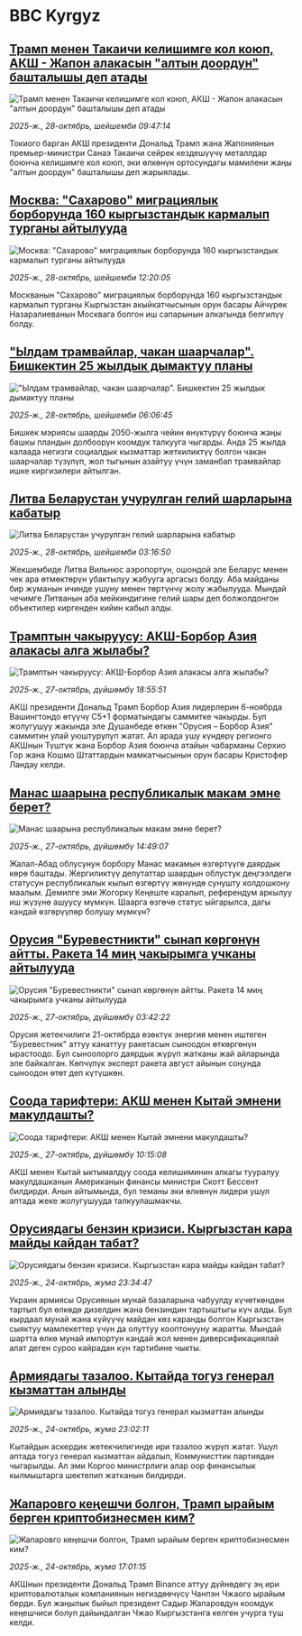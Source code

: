 # BBC Kyrgyz## [Трамп менен Такаичи келишимге кол коюп, АКШ - Жапон алакасын "алтын доордун" башталышы деп атады](https://www.bbc.com/kyrgyz/articles/ckgk4vlr9x0o?at_medium=RSS&at_campaign=rss?at_campaign=githubrss)![Трамп менен Такаичи келишимге кол коюп, АКШ - Жапон алакасын "алтын доордун" башталышы деп атады](https://ichef.bbci.co.uk/ace/ws/240/cpsprodpb/0ec8/live/fbea06f0-b3e0-11f0-ba75-093eca1ac29b.jpg)_2025-ж., 28-октябрь, шейшемби 09:47:14_Токиого барган АКШ президенти Дональд Трамп жана Жапониянын премьер-министри Санаэ Такаичи сейрек кездешүүчү металлдар боюнча келишимге кол коюп, эки өлкөнүн ортосундагы мамилени жаңы "алтын доордун" башталышы деп жарыялады.## [Москва: "Сахарово" миграциялык борборунда 160 кыргызстандык кармалып турганы айтылууда](https://www.bbc.com/kyrgyz/articles/c3vn3ppp42po?at_medium=RSS&at_campaign=rss?at_campaign=githubrss)![Москва: "Сахарово" миграциялык борборунда 160 кыргызстандык кармалып турганы айтылууда](https://ichef.bbci.co.uk/ace/ws/240/cpsprodpb/605b/live/0862c4b0-b3f7-11f0-b2a1-6f537f66f9aa.jpg)_2025-ж., 28-октябрь, шейшемби 12:20:05_Москванын "Сахарово" миграциялык борборунда 160 кыргызстандык кармалып турганы Кыргызстан акыйкатчысынын орун басары Айчүрөк Назаралиеванын Москвага болгон иш сапарынын алкагында белгилүү болду.## ["Ылдам трамвайлар, чакан шаарчалар". Бишкектин 25 жылдык дымактуу планы](https://www.bbc.com/kyrgyz/articles/cj0ey8nee9ro?at_medium=RSS&at_campaign=rss?at_campaign=githubrss)!["Ылдам трамвайлар, чакан шаарчалар". Бишкектин 25 жылдык дымактуу планы](https://ichef.bbci.co.uk/ace/ws/240/cpsprodpb/3f59/live/44022790-b3c0-11f0-ba75-093eca1ac29b.jpg)_2025-ж., 28-октябрь, шейшемби 06:06:45_Бишкек мэриясы шаарды 2050-жылга чейин өнүктүрүү боюнча жаңы башкы пландын долбоорун коомдук талкууга чыгарды. Анда 25 жылда калаада негизги социалдык кызматтар жеткиликтүү болгон чакан шаарчалар түзүлүп, жол тыгынын азайтуу үчүн заманбап трамвайлар ишке киргизилери айтылган.## [Литва Беларустан учурулган гелий шарларына кабатыр](https://www.bbc.com/kyrgyz/articles/cm2w0232pd2o?at_medium=RSS&at_campaign=rss?at_campaign=githubrss)![Литва Беларустан учурулган гелий шарларына кабатыр](https://ichef.bbci.co.uk/ace/ws/240/cpsprodpb/14dc/live/c5b29ba0-b314-11f0-8982-ab3cc4bf0a4d.jpg)_2025-ж., 28-октябрь, шейшемби 03:16:50_Жекшембиде Литва Вильнюс аэропортун, ошондой эле Беларус менен чек ара өтмөктөрүн убактылуу жабууга аргасыз болду. Аба майданы бир жуманын ичинде ушуну менен төртүнчү жолу жабылууда. Мындай чечимге Литванын аба мейкиндигине гелий шары деп болжолдонгон объектилер киргенден кийин кабыл алды.## [Трамптын чакыруусу: АКШ-Борбор Азия алакасы алга жылабы?](https://www.bbc.com/kyrgyz/articles/ce8z3rkk6vlo?at_medium=RSS&at_campaign=rss?at_campaign=githubrss)![Трамптын чакыруусу: АКШ-Борбор Азия алакасы алга жылабы?](https://ichef.bbci.co.uk/ace/ws/240/cpsprodpb/ad8e/live/898cb030-b336-11f0-b2a1-6f537f66f9aa.jpg)_2025-ж., 27-октябрь, дүйшөмбү 18:55:51_АКШ президенти Дональд Трамп Борбор Азия лидерлерин 6-ноябрда Вашингтондо өтүүчү С5+1 форматындагы саммитке чакырды. Бул жолугушуу жакында эле Душанбеде өткөн "Орусия – Борбор Азия" саммитин улай уюштурулуп жатат. Ал арада ушу күндөрү регионго АКШнын Түштүк жана Борбор Азия боюнча атайын чабарманы Серхио Гор жана Кошмо Штаттардын мамкатчысынын орун басары Кристофер Ландау келди.## [Манас шаарына республикалык макам эмне берет?](https://www.bbc.com/kyrgyz/articles/cn8v17145l4o?at_medium=RSS&at_campaign=rss?at_campaign=githubrss)![Манас шаарына республикалык макам эмне берет?](https://ichef.bbci.co.uk/ace/ws/240/cpsprodpb/f4e6/live/7f9fadf0-b342-11f0-9ae5-dfa34b074568.jpg)_2025-ж., 27-октябрь, дүйшөмбү 14:49:07_Жалал-Абад облусунун борбору Манас макамын өзгөртүүгө даярдык көрө баштады. Жергиликтүү депутаттар шаардын облустук деңгээлдеги статусун республикалык кылып өзгөртүү жөнүндө сунушту колдошкону маалым. Демилге эми Жогорку Кеңеште каралып, референдум аркылуу иш жүзүнө ашуусу мүмкүн. Шаарга өзгөчө статус ыйгарылса, дагы кандай өзгөрүүлөр болушу мүмкүн?## [Орусия "Буревестникти" сынап көргөнүн айтты. Ракета 14 миң чакырымга учканы айтылууда](https://www.bbc.com/kyrgyz/articles/cy9pxxw3g2po?at_medium=RSS&at_campaign=rss?at_campaign=githubrss)![Орусия "Буревестникти" сынап көргөнүн айтты. Ракета 14 миң чакырымга учканы айтылууда](https://ichef.bbci.co.uk/ace/ws/240/cpsprodpb/3ad5/live/0a2211f0-b278-11f0-ba75-093eca1ac29b.png)_2025-ж., 27-октябрь, дүйшөмбү 03:42:22_Орусия жетекчилиги 21-октябрда өзөктүк энергия менен иштеген "Буревестник" аттуу канаттуу ракетасын сыноодон өткөргөнүн ырастоодо. Бул сыноолорго даярдык жүрүп жатканы жай айларында эле байкалган. Көпчүлүк эксперт ракета август айынын соңунда сыноодон өтөт деп күтүшкөн.## [Соода тарифтери: АКШ менен Кытай эмнени макулдашты?](https://www.bbc.com/kyrgyz/articles/czr1yk6d210o?at_medium=RSS&at_campaign=rss?at_campaign=githubrss)![Соода тарифтери: АКШ менен Кытай эмнени макулдашты?](https://ichef.bbci.co.uk/ace/ws/240/cpsprodpb/398a/live/426210d0-b27b-11f0-aa06-0d69e6791907.jpg)_2025-ж., 27-октябрь, дүйшөмбү 10:15:08_АКШ менен Кытай ыктымалдуу соода келишиминин алкагы тууралуу макулдашканын Американын финансы министри Скотт Бессент билдирди. Анын айтымында, бул теманы эки өлкөнүн лидери ушул аптада жеке жолугушууда талкуулашмакчы.## [Орусиядагы бензин кризиси. Кыргызстан кара майды кайдан табат?](https://www.bbc.com/kyrgyz/articles/c986g75r9nro?at_medium=RSS&at_campaign=rss?at_campaign=githubrss)![Орусиядагы бензин кризиси. Кыргызстан кара майды кайдан табат?](https://ichef.bbci.co.uk/ace/ws/240/cpsprodpb/f83e/live/0c089410-b0ea-11f0-b2a1-6f537f66f9aa.jpg)_2025-ж., 24-октябрь, жума 23:34:47_Украин армиясы Орусиянын мунай базаларына чабуулду күчөткөндөн тартып бул өлкөдө дизелдин жана бензиндин тартыштыгы күч алды. Бул кырдаал мунай жана күйүүчү майдан көз каранды болгон Кыргызстан сыяктуу мамлекеттер үчүн да олуттуу кооптонууну жаратты. Мындай шартта өлкө мунай импортун кандай жол менен диверсификациялай алат деген суроо кайрадан күн тартибине чыкты.## [Армиядагы тазалоо. Кытайда тогуз генерал кызматтан алынды](https://www.bbc.com/kyrgyz/articles/ckgk7v7rnp0o?at_medium=RSS&at_campaign=rss?at_campaign=githubrss)![Армиядагы тазалоо. Кытайда тогуз генерал кызматтан алынды](https://ichef.bbci.co.uk/ace/ws/240/cpsprodpb/bf06/live/1cb41d90-b025-11f0-91b0-27cdce39b0f4.png)_2025-ж., 24-октябрь, жума 23:02:11_Кытайдын аскердик жетекчилигинде ири тазалоо жүрүп жатат. Ушул аптада тогуз генерал кызматтан айдалып, Коммунисттик партиядан чыгарылды. Ал эми Коргоо министрлиги алар оор финансылык кылмыштарга шектелип жатканын билдирди.## [Жапаровго кеңешчи болгон, Трамп ырайым берген криптобизнесмен ким?](https://www.bbc.com/kyrgyz/articles/c8x18000jxro?at_medium=RSS&at_campaign=rss?at_campaign=githubrss)![Жапаровго кеңешчи болгон, Трамп ырайым берген криптобизнесмен ким?](https://ichef.bbci.co.uk/ace/ws/240/cpsprodpb/3360/live/cd64b580-b0f9-11f0-ba75-093eca1ac29b.jpg)_2025-ж., 24-октябрь, жума 17:01:15_АКШнын президенти Дональд Трамп Binance аттуу дүйнөдөгү эң ири криптовалюталык компаниянын негиздөөчүсү Чанпэн Чжаого ырайым берди. Бул жаңылык быйыл президент Садыр Жапаровдун коомдук кеңешчиси болуп дайындалган Чжао Кыргызстанга келген учурга туш келди.